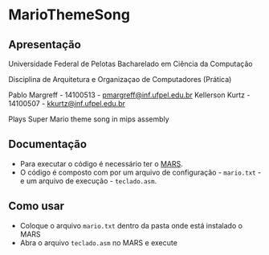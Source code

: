 # MarioThemeSong
## Apresentação

Universidade Federal de Pelotas Bacharelado em Ciência da Computação

Disciplina de Arquitetura e Organizaçao de Computadores (Prática)

Pablo Margreff - 14100513 - pmargreff@inf.ufpel.edu.br
Kellerson Kurtz - 14100507 - kkurtz@inf.ufpel.edu.br

Plays Super Mario theme song in mips assembly

## Documentação

* Para executar o código é necessário ter o [MARS](http://courses.missouristate.edu/kenvollmar/mars). 
* O código é composto com por um arquivo de configuração - `mario.txt` - e um arquivo de execução - `teclado.asm`. 

## Como usar

* Coloque o arquivo `mario.txt` dentro da pasta onde está instalado o MARS
* Abra o arquivo `teclado.asm` no MARS e execute

